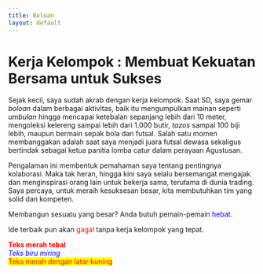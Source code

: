 ```yaml
---
title: Boloan
layout: default
---
```


# Kerja Kelompok : Membuat Kekuatan Bersama untuk Sukses
Sejak kecil, saya sudah akrab dengan kerja kelompok. Saat SD, saya gemar _boloan_ dalam berbagai aktivitas, baik itu mengumpulkan mainan seperti _umbulan_ hingga mencapai ketebalan sepanjang lebih dari 10 meter, mengoleksi kelereng sampai lebih dari 1.000 butir, _tazos_ sampai 100 biji lebih, maupun bermain sepak bola dan futsal. Salah satu momen membanggakan adalah saat saya menjadi juara futsal dewasa sekaligus bertindak sebagai ketua panitia lomba catur dalam perayaan Agustusan.

Pengalaman ini membentuk pemahaman saya tentang pentingnya kolaborasi. Maka tak heran, hingga kini saya selalu bersemangat mengajak dan menginspirasi orang lain untuk bekerja sama, terutama di dunia trading. Saya percaya, untuk meraih kesuksesan besar, kita membutuhkan tim yang solid dan kompeten.

Membangun sesuatu yang besar? Anda butuh pemain-pemain <span style="color:blue">hebat</span>.

Ide terbaik pun akan <span style="color:red">gagal</span> tanpa kerja kelompok yang tepat.

<span style="color:red; font-weight:bold">Teks merah tebal</span>  
<span style="color:blue; font-style:italic">Teks biru miring</span>  
<span style="color:red; background-color:yellow">Teks merah dengan latar kuning</span>
